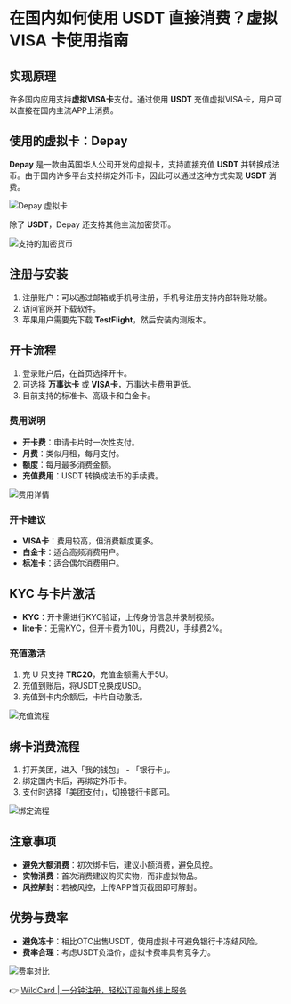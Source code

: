 # 在国内如何使用 USDT 直接消费？虚拟 VISA 卡使用指南

## 实现原理

许多国内应用支持**虚拟VISA卡**支付。通过使用 **USDT** 充值虚拟VISA卡，用户可以直接在国内主流APP上消费。

## 使用的虚拟卡：Depay

**Depay** 是一款由英国华人公司开发的虚拟卡，支持直接充值 **USDT** 并转换成法币。由于国内许多平台支持绑定外币卡，因此可以通过这种方式实现 **USDT** 消费。

![Depay 虚拟卡](https://bbtdd.com/img/1177982710202145.webp@1192w)

除了 **USDT**，Depay 还支持其他主流加密货币。

![支持的加密货币](https://bbtdd.com/img/862171545181732.webp@1142w_136h)

## 注册与安装

1. 注册账户：可以通过邮箱或手机号注册，手机号注册支持内部转账功能。
2. 访问官网并下载软件。
3. 苹果用户需要先下载 **TestFlight**，然后安装内测版本。

## 开卡流程

1. 登录账户后，在首页选择开卡。
2. 可选择 **万事达卡** 或 **VISA卡**，万事达卡费用更低。
3. 目前支持的标准卡、高级卡和白金卡。

### 费用说明

- **开卡费**：申请卡片时一次性支付。
- **月费**：类似月租，每月支付。
- **额度**：每月最多消费金额。
- **充值费用**：USDT 转换成法币的手续费。

![费用详情](https://bbtdd.com/img/09780918331.webp@1192w)

### 开卡建议

- **VISA卡**：费用较高，但消费额度更多。
- **白金卡**：适合高频消费用户。
- **标准卡**：适合偶尔消费用户。

## KYC 与卡片激活

- **KYC**：开卡需进行KYC验证，上传身份信息并录制视频。
- **lite卡**：无需KYC，但开卡费为10U，月费2U，手续费2%。

### 充值激活

1. 充 U 只支持 **TRC20**，充值金额需大于5U。
2. 充值到账后，将USDT兑换成USD。
3. 充值到卡内余额后，卡片自动激活。

![充值流程](https://bbtdd.com/img/70523217376279.webp@1192w)

## 绑卡消费流程

1. 打开美团，进入「我的钱包」 - 「银行卡」。
2. 绑定国内卡后，再绑定外币卡。
3. 支付时选择「美团支付」，切换银行卡即可。

![绑定流程](https://bbtdd.com/img/652554920.webp@1192w)

## 注意事项

- **避免大额消费**：初次绑卡后，建议小额消费，避免风控。
- **实物消费**：首次消费建议购买实物，而非虚拟物品。
- **风控解封**：若被风控，上传APP首页截图即可解封。

## 优势与费率

- **避免冻卡**：相比OTC出售USDT，使用虚拟卡可避免银行卡冻结风险。
- **费率合理**：考虑USDT负溢价，虚拟卡费率具有竞争力。

![费率对比](https://bbtdd.com/img/5705394686293.webp@1192w)

👉 [WildCard | 一分钟注册，轻松订阅海外线上服务](https://bbtdd.com/WildCard)